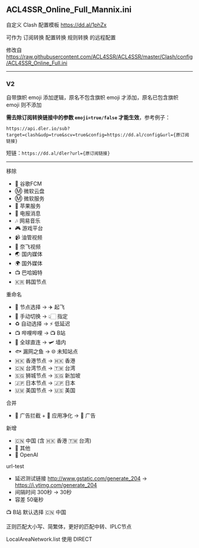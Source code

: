 ## ACL4SSR_Online_Full_Mannix.ini

自定义 Clash 配置模板 https://dd.al/1phZx

可作为 订阅转换 配置转换 规则转换 的远程配置

修改自 https://raw.githubusercontent.com/ACL4SSR/ACL4SSR/master/Clash/config/ACL4SSR_Online_Full.ini

---

### V2

自带旗帜 emoji 添加逻辑，原名不包含旗帜 emoji 才添加，原名已包含旗帜 emoji 则不添加

**需去除订阅转换链接中的参数 `emoji=true/false` 才能生效**，参考例子：

`https://api.dler.io/sub?target=clash&udp=true&scv=true&config=https://dd.al/config&url={原订阅链接}`

短链：`https://dd.al/dler?url={原订阅链接}`

---

移除
- 📢 谷歌FCM
- Ⓜ️ 微软云盘
- Ⓜ️ 微软服务
- 🍎 苹果服务
- 📲 电报消息
- 🎶 网易音乐
- 🎮 游戏平台
- 📹 油管视频
- 🎥 奈飞视频
- 🌏 国内媒体
- 🌍 国外媒体
- 📺 巴哈姆特
- 🇰🇷 韩国节点

重命名
- 🚀 节点选择 -> ✈️ 起飞
- 🚀 手动切换 -> 👆🏻 指定
- ♻️ 自动选择 -> ⚡ 低延迟
- 📺 哔哩哔哩 -> 📺 B站
- 🎯 全球直连 -> 🛩️ 墙内
- 🐟 漏网之鱼 -> 🌐 未知站点
- 🇭🇰 香港节点 -> 🇭🇰 香港
- 🇨🇳 台湾节点 -> 🇹🇼 台湾
- 🇸🇬 狮城节点 -> 🇸🇬 新加坡
- 🇯🇵 日本节点 -> 🇯🇵 日本
- 🇺🇲 美国节点 -> 🇺🇸 美国

合并
- 🛑 广告拦截 + 🍃 应用净化 -> 💩 广告

新增
- 🇨🇳 中国 (含 🇭🇰 香港 🇹🇼 台湾)
- 🎏 其他
- 🤖 ‍OpenAI

url-test
- 延迟测试链接 http://www.gstatic.com/generate_204 -> https://i.ytimg.com/generate_204
- 间隔时间 300秒 -> 30秒
- 容差 50毫秒

📺 ‍B站 默认选择 🇨🇳 ‍中国

正则匹配大小写、简繁体，更好的匹配中转、IPLC节点

LocalAreaNetwork.list 使用 DIRECT
